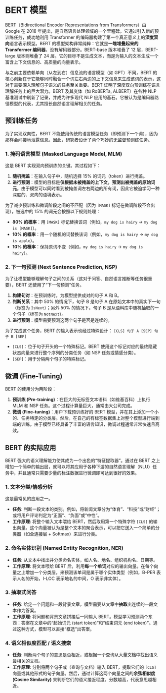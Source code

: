 # BERT 模型

BERT（Bidirectional Encoder Representations from Transformers）由 Google 在 2018 年提出，是自然语言处理领域的一个里程碑。它通过引入新的预训练任务，成功地利用 Transformer 的编码器构建了第一个真正意义上的**深度双向**语言表示模型。BERT 的模型架构非常纯粹：它就是**一堆堆叠起来的 Transformer 编码器**。没有解码器部分。BERT-base 版本堆叠了 12 层，BERT-large 版本则堆叠了 24 层。它的目标不是生成文本，而是为输入的文本生成一个富含上下文信息的、高质量的向量表示。

与之前主要依赖单向（从左到右）信息流的语言模型（如 GPT）不同，BERT 的核心创新在于它能够同时融合一个词左右两边的上下文信息来生成该词的表示，这对于需要深入理解句子语义的任务至关重要。BERT 证明了深度双向预训练在语言理解任务上的巨大潜力。BERT 及其变体（如 RoBERTa, ALBERT）在各种 NLP 基准测试中刷新了记录，并成为许多现代 NLP 应用的基石。它被认为是编码器路径模型的代表，尤其擅长自然语言理解相关的任务。

## 预训练任务

为了实现双向性，BERT 不能使用传统的语言模型任务（即预测下一个词），因为那样会间接地泄露信息。因此，研究者设计了两个巧妙的无监督预训练任务。

### 1. 掩码语言模型 (Masked Language Model, MLM)

这是 BERT 实现双向预训练的关键。其过程如下：

1.  **随机掩盖**：在输入句子中，随机选择 15% 的词元（token）进行掩盖。
2.  **进行预测**：模型的目标是**仅根据未被掩盖的上下文，预测出被掩盖的原始词元**。由于模型可以同时看到被掩盖词左右两边的所有词，因此它被迫学习一种深度的、双向的语境表示。

为了减少预训练和微调阶段之间的不匹配（因为 `[MASK]` 标记在微调阶段不会出现），被选中的 15% 的词元会按照以下规则处理：

-   **80% 的概率**：用 `[MASK]` 标记替换该词（例如，`my dog is hairy` -> `my dog is [MASK]`）。
-   **10% 的概率**：用一个随机的词替换该词（例如，`my dog is hairy` -> `my dog is apple`）。
-   **10% 的概率**：保持原词不变（例如，`my dog is hairy` -> `my dog is hairy`）。

### 2. 下一句预测 (Next Sentence Prediction, NSP)

为了让模型能够理解句子之间的关系（这对于问答、自然语言推断等任务很重要），BERT 还使用了“下一句预测”任务。

1.  **构建句对**：在预训练时，为模型提供成对的句子 A 和 B。
2.  **判断关系**：其中 50% 的情况下，句子 B 是句子 A 在原始文本中的真实下一句（标签为 `IsNext`）；另外 50% 的情况下，句子 B 是从语料库中随机抽取的一个句子（标签为 `NotNext`）。
3.  **进行预测**：模型需要预测这两个句子是否是连续的。

为了完成这个任务，BERT 的输入表示也经过特殊设计：
`[CLS] 句子 A [SEP] 句子 B [SEP]`

-   `[CLS]`：位于句子开头的一个特殊标记。BERT 使用这个标记对应的最终隐藏状态向量来进行整个序列的分类任务（如 NSP 任务或情感分类）。
-   `[SEP]`：用于分隔两个句子的特殊标记。

## 微调 (Fine-Tuning)

BERT 的使用分为两阶段：

1.  **预训练 (Pre-training)**：在巨大的无标签文本语料（如维基百科）上执行 MLM 和 NSP 任务。这个过程计算量巨大，通常由大公司完成。
2.  **微调 (Fine-tuning)**：用户下载预训练好的 BERT 模型，并在其上添加一个小的、任务特定的分类层。然后，在自己的有标签数据集上对整个模型进行端到端的训练。由于模型已经具备了丰富的语言知识，微调过程通常非常快速且高效。

## BERT 的实际应用

BERT 强大的语义理解能力使其成为一个出色的“特征提取器”。通过在 BERT 之上增加一个简单的输出层，就可以将其应用于各种下游的自然语言理解（NLU）任务中，并且通常只需要少量的标注数据进行微调即可达到很好的效果。

### 1. 文本分类/情感分析

这是最常见的应用之一。

-   **任务**: 判断一段文本的类别。例如，将新闻文章分为“体育”、“科技”或“财经”；或将用户评论判定为“正面”、“负面”或“中性”。
-   **工作原理**: 将整个输入文本喂给 BERT，然后取用第一个特殊字符 `[CLS]` 的输出向量。这个向量被认为是整个文本的聚合表示，可以把它送入一个简单的分类器（如全连接层 + Softmax）来进行分类。

### 2. 命名实体识别 (Named Entity Recognition, NER)

-   **任务**: 从文本中找出并分类命名实体，如人名、地名、组织机构名、日期等。
-   **工作原理**: 将文本喂给 BERT 后，利用**每一个单词**对应的输出向量。在每个向量之上增加一个分类层，来预测该单词是属于哪个实体类型（例如，B-PER 表示人名的开始，I-LOC 表示地名的中间，O 表示非实体）。

### 3. 抽取式问答

-   **任务**: 给定一个问题和一段背景文章，模型需要从文章中**抽取**出连续的一段文本作为答案。
-   **工作原理**: 将问题和背景文章拼接后一同输入 BERT。模型学习预测两个东西：答案在文章中的“起始词元 (start token)”和“结束词元 (end token)”。通过这种方式，模型可以直接“框选”出答案。

### 4. 语义相似度匹配 / 语义搜索

-   **任务**: 判断两个句子的意思是否相近，或根据一个查询从大量文档中找出语义最相关的文档。
-   **工作原理**: 分别将两个句子或（查询与文档）输入 BERT，提取它们的 `[CLS]` 向量或其他形式的句子向量。然后，通过计算这两个向量之间的**余弦相似度 (Cosine Similarity)** 来判断它们的语义接近程度。分数越高，代表意思越相近。
